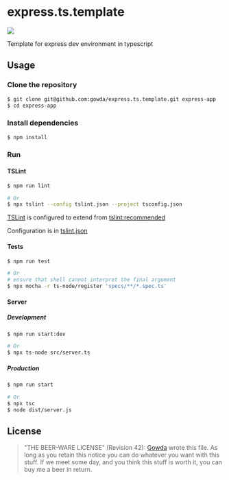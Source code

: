 # express.ts.template
![](https://github.com/gowda/express.ts.template/workflows/lint-and-test/badge.svg)

Template for express dev environment in typescript

## Usage
### Clone the repository
```bash
$ git clone git@github.com:gowda/express.ts.template.git express-app
$ cd express-app
```

### Install dependencies
```bash
$ npm install
```

### Run
#### TSLint
```bash
$ npm run lint

# Or
$ npx tslint --config tslint.json --project tsconfig.json
```
[TSLint](https://palantir.github.io/tslint/) is configured to extend from
[tslint:recommended](https://github.com/palantir/tslint/blob/master/src/configs/recommended.ts)

Configuration is in [tslint.json](tslint.json)

#### Tests
```bash
$ npm run test

# Or
# ensure that shell cannot interpret the final argument
$ npx mocha -r ts-node/register 'specs/**/*.spec.ts'
```

#### Server
##### Development
```bash
$ npm run start:dev

# Or
$ npx ts-node src/server.ts
```

##### Production
```bash
$ npm run start

# Or
$ npx tsc
$ node dist/server.js
```

## License
> "THE BEER-WARE LICENSE" (Revision 42):
> [Gowda](https://github.com/gowda) wrote this file. As long as you
> retain this notice you can do whatever
> you want with this stuff. If we meet some day, and you think this stuff
> is worth it, you can buy me a beer in return.

